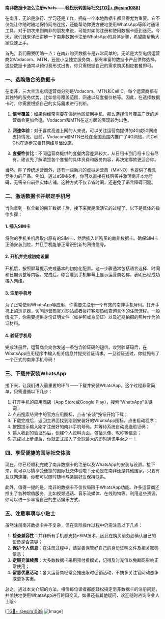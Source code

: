 **南非数据卡怎么注册whats——轻松玩转国际社交[[TG💪+ @esim1088](https://t.me/s/esim1088)]**

在南非，无论是旅行、学习还是工作，拥有一个本地数据卡都显得尤为重要。它不仅能让你随时随地保持网络连接，还能帮助你更方便地使用WhatsApp等即时通讯工具。对于初次来到南非的朋友来说，可能对如何注册和使用数据卡感到迷茫。今天，我们就来详细讲解一下南非数据卡注册WhatsApp的具体步骤，希望能帮助大家快速上手。

首先，我们需要明确一点：在南非购买数据卡是非常简单的。无论是大型电信运营商如Vodacom、MTN，还是小型独立服务商，都有丰富的数据卡产品供你选择。这些数据卡通常以预付费形式出售，你只需根据自己的需求购买相应套餐即可。

### **一、选购适合的数据卡**

在南非，三大主流电信运营商分别是Vodacom、MTN和Cell C。每个运营商都有其独特的服务优势，比如信号覆盖范围、网速以及套餐价格等。因此，在选择数据卡时，你需要根据自己的实际需求进行判断。

1. **信号覆盖**：如果你经常需要在偏远地区使用手机，那么选择信号覆盖广泛的运营商会更加合适。Vodacom和MTN在这方面的表现较为出色。
   
2. **网速体验**：对于喜欢高速上网的人来说，可以关注运营商提供的4G或5G网络支持情况。目前，Vodacom和MTN已经在全国范围内推广了4G网络，而Cell C也在逐步完善其网络基础设施。

3. **套餐性价比**：不同运营商提供的套餐内容差异较大，从日租卡到月租卡应有尽有。建议先了解清楚各个套餐的具体资费和服务内容，再决定哪款更适合你。

当然，除了传统运营商外，还有一些新兴的虚拟运营商（MVNO）也提供了极具竞争力的产品。例如，通过eSIM技术，你可以直接在线购买并激活南非本地号码，无需亲自前往实体店铺。这种方式不仅节省时间，还避免了语言障碍问题。

### **二、激活数据卡并绑定手机号**

当你拿到一张全新的南非数据卡后，接下来就是激活它的过程了。以下是具体的操作步骤：

#### **1. 插入SIM卡**
将你的手机关机后取出原有的SIM卡，然后插入新购买的南非数据卡。确保SIM卡正确安装到位，并且手机能够正常识别新的网络信号。

#### **2. 开机并完成初始设置**
开机后，按照屏幕提示完成基本的初始化配置。这一步骤通常包括语言选择、时间和日期调整等内容。完成后，你会看到手机屏幕上显示运营商名称，表明已经成功接入网络。

#### **3. 注册手机号**
为了正常使用WhatsApp等应用，你需要先注册一个有效的南非手机号码。打开手机上的浏览器，访问运营商官方网站或者拨打客服热线查询具体的注册流程。一般情况下，你需要提供身份证明文件（如护照或身份证）以及近期拍摄的照片作为验证材料。

#### **4. 验证手机号**
完成注册后，运营商会向你发送一条包含验证码的短信。收到验证码后，在WhatsApp应用程序中输入相关信息并提交验证请求。一旦验证通过，你就拥有了一个正式的南非手机号码！

### **三、下载并安装WhatsApp**

接下来，让我们进入最重要的环节——下载并安装WhatsApp。这个过程非常简单，只需遵循以下几步：

1. 打开手机的应用商店（App Store或Google Play），搜索“WhatsApp”关键词；
2. 点击搜索结果中的官方应用图标，点击“安装”按钮开始下载；
3. 下载完成后，返回主界面找到刚刚安装好的WhatsApp图标，点击启动程序；
4. 按照提示输入刚才注册好的南非手机号码，并等待系统自动发送验证码；
5. 输入收到的验证码后，创建个人资料页面，包括头像、昵称等信息；
6. 完成以上步骤后，你就正式加入了全球最大的即时通讯平台之一！

### **四、享受便捷的国际社交体验**

现在，你已经顺利完成了南非数据卡的注册以及WhatsApp的安装与设置。接下来，就可以尽情享受便捷的国际社交体验啦！无论是在南非还是其他国家，只要有互联网连接，你都可以随时随地与亲朋好友保持联系。

此外，值得一提的是，南非的数据卡不仅仅局限于WhatsApp功能。许多运营商还推出了各种增值服务，比如视频通话、音乐流媒体、在线购物等。利用这些资源，你可以进一步丰富自己的生活娱乐方式。

### **五、注意事项与小贴士**

虽然注册南非数据卡并不复杂，但在实际操作过程中仍需注意以下几点：

1. **检查兼容性**：并非所有手机都支持eSIM技术，因此在购买前务必确认自己的设备是否兼容；
2. **保护个人信息**：在注册过程中，请妥善保管好自己的身份证明文件及相关密码信息；
3. **定期充值续费**：大多数数据卡采用预付费模式，记得及时充值以免断网影响正常使用；
4. **留意优惠活动**：各大运营商经常会推出限时促销活动，不妨多关注官网动态争取更多实惠。

总之，通过本文介绍的方法，相信每位读者都能轻松搞定南非数据卡的注册问题，并愉快地使用WhatsApp进行跨国交流。如果还有其他疑问，欢迎随时咨询专业人士哦~

[[TG💪+ @esim1088](https://t.me/s/esim1088) ![Image](https://i.postimg.cc/4NQfJmqS/Snipaste-2025-05-13-00-14-12.png)]